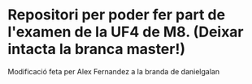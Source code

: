 # Repositori per poder fer part de l'examen de la UF4 de M8. (Deixar intacta la branca master!) 
Modificació feta per Alex Fernandez a la branda de danielgalan
